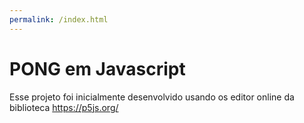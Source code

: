 ```yaml
---
permalink: /index.html
---
```


# PONG em Javascript

Esse projeto foi inicialmente desenvolvido usando os editor online da biblioteca https://p5js.org/ 
